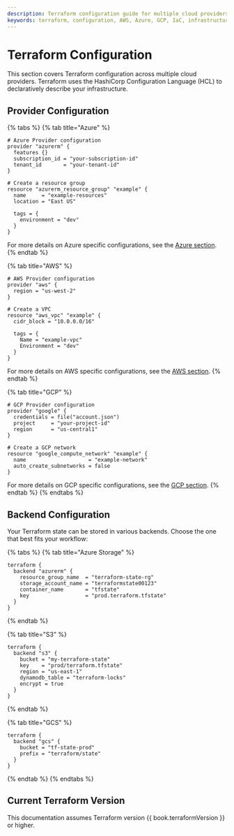```yaml
---
description: Terraform configuration guide for multiple cloud providers including AWS, Azure, and GCP
keywords: terraform, configuration, AWS, Azure, GCP, IaC, infrastructure as code
---
```


# Terraform Configuration

This section covers Terraform configuration across multiple cloud providers. Terraform uses the HashiCorp Configuration Language (HCL) to declaratively describe your infrastructure.

## Provider Configuration

{% tabs %}
{% tab title="Azure" %}
```hcl
# Azure Provider configuration
provider "azurerm" {
  features {}
  subscription_id = "your-subscription-id"
  tenant_id       = "your-tenant-id"
}

# Create a resource group
resource "azurerm_resource_group" "example" {
  name     = "example-resources"
  location = "East US"
  
  tags = {
    environment = "dev"
  }
}
```

For more details on Azure specific configurations, see the [Azure section](azure/README.md).
{% endtab %}

{% tab title="AWS" %}
```hcl
# AWS Provider configuration
provider "aws" {
  region = "us-west-2"
}

# Create a VPC
resource "aws_vpc" "example" {
  cidr_block = "10.0.0.0/16"
  
  tags = {
    Name = "example-vpc"
    Environment = "dev"
  }
}
```

For more details on AWS specific configurations, see the [AWS section](aws.md).
{% endtab %}

{% tab title="GCP" %}
```hcl
# GCP Provider configuration
provider "google" {
  credentials = file("account.json")
  project     = "your-project-id"
  region      = "us-central1"
}

# Create a GCP network
resource "google_compute_network" "example" {
  name                    = "example-network"
  auto_create_subnetworks = false
}
```

For more details on GCP specific configurations, see the [GCP section](gcp.md).
{% endtab %}
{% endtabs %}

## Backend Configuration

Your Terraform state can be stored in various backends. Choose the one that best fits your workflow:

{% tabs %}
{% tab title="Azure Storage" %}
```hcl
terraform {
  backend "azurerm" {
    resource_group_name  = "terraform-state-rg"
    storage_account_name = "terraformstate00123"
    container_name       = "tfstate"
    key                  = "prod.terraform.tfstate"
  }
}
```
{% endtab %}

{% tab title="S3" %}
```hcl
terraform {
  backend "s3" {
    bucket = "my-terraform-state"
    key    = "prod/terraform.tfstate"
    region = "us-east-1"
    dynamodb_table = "terraform-locks"
    encrypt = true
  }
}
```
{% endtab %}

{% tab title="GCS" %}
```hcl
terraform {
  backend "gcs" {
    bucket = "tf-state-prod"
    prefix = "terraform/state"
  }
}
```
{% endtab %}
{% endtabs %}

## Current Terraform Version

This documentation assumes Terraform version {{ book.terraformVersion }} or higher.

